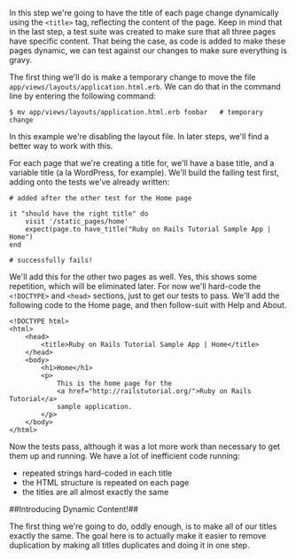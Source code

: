 In this step we're going to have the title of each page change dynamically using the `<title>` tag, reflecting the content of the page.  Keep in mind that in the last step, a test suite was created to make sure that all three pages have specific content.  That being the case, as code is added to make these pages dynamic, we can test against our changes to make sure everything is gravy.

The first thing we'll do is make a temporary change to move the file `app/views/layouts/application.html.erb`.  We can do that in the command line by entering the following command:

	$ mv app/views/layouts/application.html.erb foobar   # temporary change

In this example we're disabling the layout file.  In later steps, we'll find a better way to work with this.

For each page that we're creating a title for, we'll have a base title, and a variable title (a la WordPress, for example).  We'll build the failing test first, adding onto the tests we've already written:

	# added after the other test for the Home page

	it "should have the right title" do
		visit '/static_pages/home'
		expect(page.to have_title("Ruby on Rails Tutorial Sample App | Home")
	end

	# successfully fails!

We'll add this for the other two pages as well.  Yes, this shows some repetition, which will be eliminated later.  For now we'll hard-code the `<!DOCTYPE>` and `<head>` sections, just to get our tests to pass.  We'll add the following code to the Home page, and then follow-suit with Help and About.

	<!DOCTYPE html>
	<html>
		<head>
			<title>Ruby on Rails Tutorial Sample App | Home</title>
		</head>
		<body>
			<h1>Home</h1>
			<p>
				This is the home page for the
				<a href="http://railstutorial.org/">Ruby on Rails Tutorial</a>
				sample application.
			</p>
		</body>
	</html>

Now the tests pass, although it was a lot more work than necessary to get them up and running.  We have a lot of inefficient code running:
* repeated strings hard-coded in each title
* the HTML structure is repeated on each page
* the titles are all almost exactly the same

##Introducing Dynamic Content!##

The first thing we're going to do, oddly enough, is to make all of our titles exactly the same.  The goal here is to actually make it easier to remove duplication by making all titles duplicates and doing it in one step.